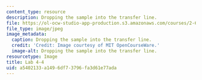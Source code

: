```yaml
---
content_type: resource
description: Dropping the sample into the transfer line.
file: https://ol-ocw-studio-app-production.s3.amazonaws.com/courses/2-672-project-laboratory-spring-2009/a5402133a1496df73796fa3d61e77ada_lab4-4.jpg
file_type: image/jpeg
image_metadata:
  caption: Dropping the sample into the transfer line.
  credit: 'Credit: Image courtesy of MIT OpenCourseWare.'
  image-alt: Dropping the sample into the transfer line.
resourcetype: Image
title: Lab 4-4
uid: a5402133-a149-6df7-3796-fa3d61e77ada
---
```

